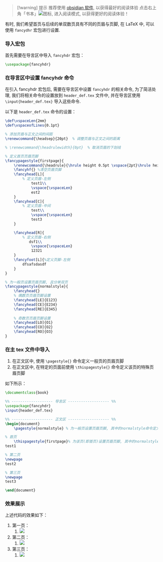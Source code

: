 
>[!warning] 提示
>推荐使用 [obsidian 软件](https://obsidian.md/), 以获得最好的阅读体验
>点击右上角「书本」![](https://raw.githubusercontent.com/Nekasu/Blog_pics/main/20240910163022.png)图标, 进入阅读模式, 以获得更好的阅读体验！

有时, 我们希望首页与后续的单双数页具有不同的页眉与页脚, 在 LaTeX 中, 可以使用 `fancydhr` 宏包进行设置.

### 导入宏包

首先需要在导言区中导入 `fancyhdr` 宏包：

```LaTeX
\usepackage{fancyhdr}
```

### 在导言区中设置 fancyhdr 命令

在引入 fancyhdr 宏包后, 需要在导言区中设置 `fancyhdr` 的相关命令, 为了简洁处理, 我们将相关命令的设置放到 `header_def.tex` 文件中, 并在导言区使用 `\input{header_def.tex}` 导入这些命令.

以下是 `header_def.tex` 命令的设置：

```LaTeX
\def\vspaceLen{2mm}
\def\vspaceofLines{0.1pt}

% 添加页眉与正文之间的间距
\renewcommand{\headsep}{20pt}  % 调整页眉与正文之间的距离

% \renewcommand{\headrulewidth}{0pt}  % 取消页眉的下划线

% 定义首页页眉页脚
\fancypagestyle{firstpage}{
	\renewcommand{\headrule}{\hrule height 0.5pt \vspace{2pt}\hrule height 0.5pt} % 画一条双下划线
    \fancyhf{} %清空页眉页脚
    \fancyhead[L]{
        % 定义页眉-左侧
            test1\\
            \vspace{\vspaceLen}
            est2
    }
    \fancyhead[C]{
        % 定义页眉-中间
            test\\
            \vspace{\vspaceLen}
            test3
    }

    \fancyhead[R]{
        % 定义页眉-右侧
           dsf1\\
            \vspace{\vspaceLen}
            12321
    }
    \fancyfoot[L]{%定义页脚-左侧
        dfsafsdasdf
    }
}

% 为一般页设置页眉页脚, 且分单双页
\fancypagestyle{normalstyle}{
    \fancyhead{}
    % 偶数页页眉页脚设置
    \fancyhead[LE]{E123}
    \fancyhead[CE]{E234}
    \fancyhead[RE]{E345}
    
    % 奇数页页眉页脚设置
    \fancyhead[LO]{O1}
    \fancyhead[CO]{O2}
    \fancyhead[RO]{O3}
}
```

### 在主 tex 文件中导入

1. 在正文区中, 使用 `\pagestyle{}` 命令定义一般页的页眉页脚
2. 在正文区中, 在特定的页面前使用 `\thispagestyle{}` 命令定义该页的特殊页眉页脚

如下所示：

```LaTeX
\documentclass{book}

%% ------------------- 导言区 ------------------- %%
\usepackage{fancyhdr}
\input{header_def.tex}

%% ------------------- 正文区 ------------------- %%
\begin{document}
	\pagestyle{normalstyle} % 为一般页设置页眉页脚, 其中的normalstyle命令定义于上面的`header_def.tex`

% 首页
	\thispagestyle{firstpage}% 为该页(即首页)设置页眉页脚, 其中的normalstyle命令定义于上面的`header_def.tex`
test1

% 第二页
\newpage
test2

% 第三页
\newpage
test3

\end{document}
```

### 效果展示

上述代码的效果如下：

1. 第一页：
	1. ![](https://raw.githubusercontent.com/Nekasu/Blog_pics/main/20241004011125.png)
2. 第二页：
	1. ![](https://raw.githubusercontent.com/Nekasu/Blog_pics/main/20241004011227.png)
3. 第三页：
	1. ![](https://raw.githubusercontent.com/Nekasu/Blog_pics/main/20241004011317.png)
